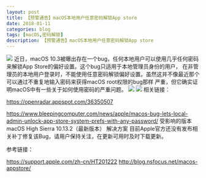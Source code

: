 ```yaml
---
layout: post
title: 【预警通告】macOS本地用户任意密码解锁App store
date: 2018-01-11
categories: blog
tags: [macOS,密码解锁]
description: 【预警通告】macOS本地用户任意密码解锁App store
---
```

<img src=http://blog.nsfocus.net/wp-content/uploads/2018/01/%E5%9B%BE%E7%89%87-1-2.png>
近日，macOS 10.3被曝出存在一个bug，任何本地用户可以使用几乎任何密码来解锁App Store的偏好设置。这个bug只适用于本地管理员身份的用户，
在非管理员的本地用户登录时，不能使用任意密码解锁偏好设置。虽然这并不像最近那个可以通过不重复地输入密码来获得macOS root权限的bug那样
严重，但它确实证明macOS中有一些关于如何使用密码的严重问题。
<img src=http://blog.nsfocus.net/wp-content/uploads/2018/01/2-3.png>
<img src=http://blog.nsfocus.net/wp-content/uploads/2018/01/3-3.png>
相关链接：

https://openradar.appspot.com/36350507

https://www.bleepingcomputer.com/news/apple/macos-bug-lets-local-admin-unlock-app-store-system-prefs-with-any-password/
受影响的版本
macOS High Sierra 10.13.2（最新版本）
解决方案
目前Apple官方还没有发布相关补丁修复该Bug，请用户保持关注，在更新可用时及时下载更新。

参考链接：

https://support.apple.com/zh-cn/HT201222
http://blog.nsfocus.net/macos-appstore/